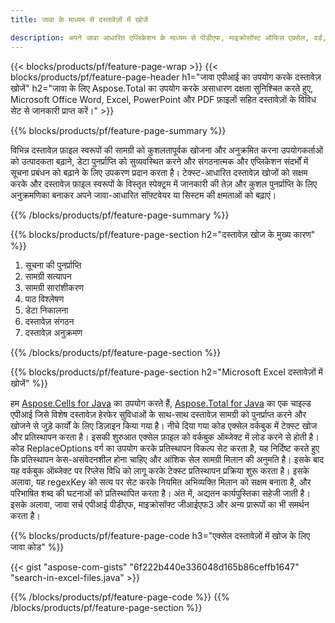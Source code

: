 ```yaml
---
title: जावा के माध्यम से दस्तावेज़ों में खोजें 

description: अपने जावा आधारित एप्लिकेशन के माध्यम से पीडीएफ, माइक्रोसॉफ्ट ऑफिस एक्सेल, वर्ड, पॉवरपॉइंट और अन्य सहित दस्तावेज़ खोजें।
---
```


{{< blocks/products/pf/feature-page-wrap >}}
{{< blocks/products/pf/feature-page-header h1="जावा एपीआई का उपयोग करके दस्तावेज़ खोजें" h2="जावा के लिए Aspose.Total का उपयोग करके असाधारण दक्षता सुनिश्चित करते हुए, Microsoft Office Word, Excel, PowerPoint और PDF फ़ाइलों सहित दस्तावेज़ों के विविध सेट से जानकारी प्राप्त करें।" >}}

{{% blocks/products/pf/feature-page-summary %}}

विभिन्न दस्तावेज़ फ़ाइल स्वरूपों की सामग्री को कुशलतापूर्वक खोजना और अनुक्रमित करना उपयोगकर्ताओं को उत्पादकता बढ़ाने, डेटा पुनर्प्राप्ति को सुव्यवस्थित करने और संगठनात्मक और एप्लिकेशन संदर्भों में सूचना प्रबंधन को बढ़ाने के लिए उपकरण प्रदान करता है। टेक्स्ट-आधारित दस्तावेज़ खोजों को सक्षम करके और दस्तावेज़ फ़ाइल स्वरूपों के विस्तृत स्पेक्ट्रम में जानकारी की तेज़ और कुशल पुनर्प्राप्ति के लिए अनुक्रमणिका बनाकर अपने जावा-आधारित सॉफ़्टवेयर या सिस्टम की क्षमताओं को बढ़ाएं।

{{% /blocks/products/pf/feature-page-summary  %}}

{{% blocks/products/pf/feature-page-section  h2="दस्तावेज़ खोज के मुख्य कारण" %}}

1. सूचना की पुनर्प्राप्ति
1. सामग्री सत्यापन 
1. सामग्री सारांशीकरण 
1. पाठ विश्लेषण
1. डेटा निकालना 
1. दस्तावेज़ संगठन
1. दस्तावेज़ अनुक्रमण 



{{% /blocks/products/pf/feature-page-section %}}

{{% blocks/products/pf/feature-page-section  h2="Microsoft Excel दस्तावेज़ों में खोजें" %}}

हम [Aspose.Cells for Java](https://products.aspose.com/cells/java/) का उपयोग करते हैं, [Aspose.Total for Java](https://products.aspose.com/total/java/) का एक चाइल्ड एपीआई जिसे विशेष दस्तावेज़ हेरफेर सुविधाओं के साथ-साथ दस्तावेज़ सामग्री को पुनर्प्राप्त करने और खोजने से जुड़े कार्यों के लिए डिज़ाइन किया गया है। नीचे दिया गया कोड एक्सेल वर्कबुक में टेक्स्ट खोज और प्रतिस्थापन करता है। इसकी शुरुआत एक्सेल फ़ाइल को वर्कबुक ऑब्जेक्ट में लोड करने से होती है। कोड ReplaceOptions वर्ग का उपयोग करके प्रतिस्थापन विकल्प सेट करता है, यह निर्दिष्ट करते हुए कि प्रतिस्थापन केस-असंवेदनशील होना चाहिए और आंशिक सेल सामग्री मिलान की अनुमति है। इसके बाद यह वर्कबुक ऑब्जेक्ट पर रिप्लेस विधि को लागू करके टेक्स्ट प्रतिस्थापन प्रक्रिया शुरू करता है। इसके अलावा, यह regexKey को सत्य पर सेट करके नियमित अभिव्यक्ति मिलान को सक्षम बनाता है, और परिभाषित शब्द की घटनाओं को प्रतिस्थापित करता है। अंत में, अद्यतन कार्यपुस्तिका सहेजी जाती है। इसके अलावा, जावा सर्च एपीआई पीडीएफ, माइक्रोसॉफ्ट जीआईएफ3 और अन्य प्रारूपों का भी समर्थन करता है।

{{% blocks/products/pf/feature-page-code h3="एक्सेल दस्तावेज़ों में खोज के लिए जावा कोड" %}}

{{< gist "aspose-com-gists" "6f222b440e336048d165b86ceffb1647" "search-in-excel-files.java" >}}

{{% /blocks/products/pf/feature-page-code  %}}
{{% /blocks/products/pf/feature-page-section %}}